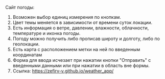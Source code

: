 Сайт погоды:
1) Возможен выбор единиц измерения по кнопкам.
2) Цвет темы меняется в зависимости от времени суток локации.
3) Есть информация о ветре, давлении, влажности, облачности, температуре и иконка погоды.
4) Погоду можно получить либо прописав широту и долготу, либо по геолокации.
5) Есть карта с расположением метки на ней по введенным координатам 
6) Форма для ввода исчезает при нажатии кнопки "Отправить" с введенными данными или при нажатии в область вне формы.
7) Ссылка: https://zefirv-v.github.io/weather_app/
